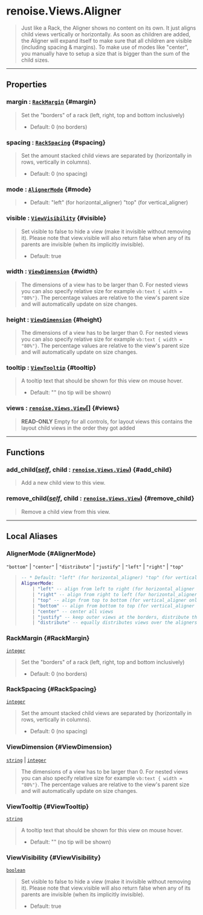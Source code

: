 # renoise.Views.Aligner  
> Just like a Rack, the Aligner shows no content on its own. It just aligns
> child views vertically or horizontally. As soon as children are added, the
> Aligner will expand itself to make sure that all children are visible
> (including spacing & margins).
> To make use of modes like "center", you manually have to setup a size that
> is bigger than the sum of the child sizes.  

<!-- toc -->
  

---  
## Properties
### margin : [`RackMargin`](#RackMargin) {#margin}
> Set the "borders" of a rack (left, right, top and bottom inclusively)
> *  Default: 0 (no borders)

### spacing : [`RackSpacing`](#RackSpacing) {#spacing}
> Set the amount stacked child views are separated by (horizontally in
> rows, vertically in columns).
> *  Default: 0 (no spacing)

### mode : [`AlignerMode`](#AlignerMode) {#mode}
> * Default: "left" (for horizontal_aligner) "top" (for vertical_aligner)

### visible : [`ViewVisibility`](#ViewVisibility) {#visible}
> Set visible to false to hide a view (make it invisible without removing
> it). Please note that view.visible will also return false when any of its
> parents are invisible (when its implicitly invisible).
> * Default: true

### width : [`ViewDimension`](#ViewDimension) {#width}
> The dimensions of a view has to be larger than 0.
> For nested views you can also specify relative size
> for example `vb:text { width = "80%"}`. The percentage values are
> relative to the view's parent size and will automatically update on size changes.

### height : [`ViewDimension`](#ViewDimension) {#height}
> The dimensions of a view has to be larger than 0.
> For nested views you can also specify relative size
> for example `vb:text { width = "80%"}`. The percentage values are
> relative to the view's parent size and will automatically update on size changes.

### tooltip : [`ViewTooltip`](#ViewTooltip) {#tooltip}
> A tooltip text that should be shown for this view on mouse hover.
> * Default: "" (no tip will be shown)

### views : [`renoise.Views.View`](../../API/renoise/renoise.Views.View.md)[] {#views}
> **READ-ONLY** Empty for all controls, for layout views this contains the
> layout child views in the order they got added

  

---  
## Functions
### add_child([*self*](../../API/builtins/self.md), child : [`renoise.Views.View`](../../API/renoise/renoise.Views.View.md)) {#add_child}
> Add a new child view to this view.
### remove_child([*self*](../../API/builtins/self.md), child : [`renoise.Views.View`](../../API/renoise/renoise.Views.View.md)) {#remove_child}
> Remove a child view from this view.  



---  
## Local Aliases  
### AlignerMode {#AlignerMode}
`"bottom"` | `"center"` | `"distribute"` | `"justify"` | `"left"` | `"right"` | `"top"`  
> ```lua
> -- * Default: "left" (for horizontal_aligner) "top" (for vertical_aligner)
> AlignerMode:
>     | "left" -- align from left to right (for horizontal_aligner only)
>     | "right" -- align from right to left (for horizontal_aligner only)
>     | "top" -- align from top to bottom (for vertical_aligner only)
>     | "bottom" -- align from bottom to top (for vertical_aligner only)
>     | "center" -- center all views
>     | "justify" -- keep outer views at the borders, distribute the rest
>     | "distribute" -- equally distributes views over the aligners width/height
> ```  
  
### RackMargin {#RackMargin}
[`integer`](../../API/builtins/integer.md)  
> Set the "borders" of a rack (left, right, top and bottom inclusively)
> *  Default: 0 (no borders)  
  
### RackSpacing {#RackSpacing}
[`integer`](../../API/builtins/integer.md)  
> Set the amount stacked child views are separated by (horizontally in
> rows, vertically in columns).
> *  Default: 0 (no spacing)  
  
### ViewDimension {#ViewDimension}
[`string`](../../API/builtins/string.md) | [`integer`](../../API/builtins/integer.md)  
> The dimensions of a view has to be larger than 0.
> For nested views you can also specify relative size
> for example `vb:text { width = "80%"}`. The percentage values are
> relative to the view's parent size and will automatically update on size changes.  
  
### ViewTooltip {#ViewTooltip}
[`string`](../../API/builtins/string.md)  
> A tooltip text that should be shown for this view on mouse hover.
> * Default: "" (no tip will be shown)  
  
### ViewVisibility {#ViewVisibility}
[`boolean`](../../API/builtins/boolean.md)  
> Set visible to false to hide a view (make it invisible without removing
> it). Please note that view.visible will also return false when any of its
> parents are invisible (when its implicitly invisible).
> * Default: true  
  

